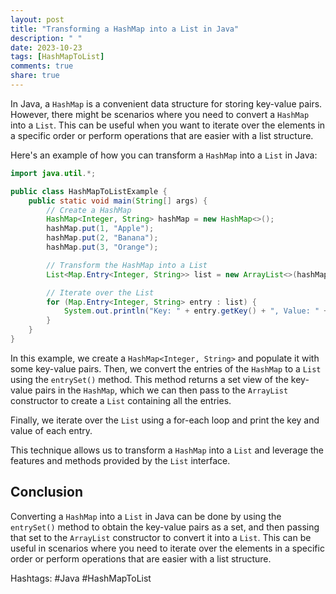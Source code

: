 ```yaml
---
layout: post
title: "Transforming a HashMap into a List in Java"
description: " "
date: 2023-10-23
tags: [HashMapToList]
comments: true
share: true
---
```


In Java, a `HashMap` is a convenient data structure for storing key-value pairs. However, there might be scenarios where you need to convert a `HashMap` into a `List`. This can be useful when you want to iterate over the elements in a specific order or perform operations that are easier with a list structure.

Here's an example of how you can transform a `HashMap` into a `List` in Java:

```java
import java.util.*;

public class HashMapToListExample {
    public static void main(String[] args) {
        // Create a HashMap
        HashMap<Integer, String> hashMap = new HashMap<>();
        hashMap.put(1, "Apple");
        hashMap.put(2, "Banana");
        hashMap.put(3, "Orange");

        // Transform the HashMap into a List
        List<Map.Entry<Integer, String>> list = new ArrayList<>(hashMap.entrySet());

        // Iterate over the List
        for (Map.Entry<Integer, String> entry : list) {
            System.out.println("Key: " + entry.getKey() + ", Value: " + entry.getValue());
        }
    }
}
```

In this example, we create a `HashMap<Integer, String>` and populate it with some key-value pairs. Then, we convert the entries of the `HashMap` to a `List` using the `entrySet()` method. This method returns a set view of the key-value pairs in the `HashMap`, which we can then pass to the `ArrayList` constructor to create a `List` containing all the entries.

Finally, we iterate over the `List` using a for-each loop and print the key and value of each entry.

This technique allows us to transform a `HashMap` into a `List` and leverage the features and methods provided by the `List` interface.

## Conclusion

Converting a `HashMap` into a `List` in Java can be done by using the `entrySet()` method to obtain the key-value pairs as a set, and then passing that set to the `ArrayList` constructor to convert it into a `List`. This can be useful in scenarios where you need to iterate over the elements in a specific order or perform operations that are easier with a list structure.

Hashtags: #Java #HashMapToList